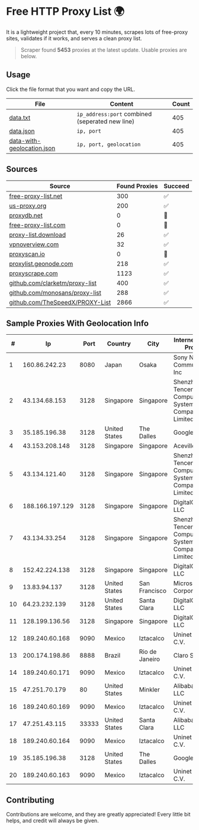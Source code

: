 
# Free HTTP Proxy List 🌍

It is a lightweight project that, every 10 minutes, scrapes lots of free-proxy sites, validates if it works, and serves a clean proxy list.


> Scraper found **5453** proxies at the latest update. Usable proxies are below.

## Usage

Click the file format that you want and copy the URL.


|File|Content|Count|
|----|-------|-----|
|[data.txt](https://raw.githubusercontent.com/themiralay/Proxy-List-World/master/data.txt)|`ip_address:port` combined (seperated new line)|405|
|[data.json](https://raw.githubusercontent.com/themiralay/Proxy-List-World/master/data.json)|`ip, port`|405|
|[data-with-geolocation.json](https://raw.githubusercontent.com/themiralay/Proxy-List-World/master/data-with-geolocation.json)|`ip, port, geolocation`|405|

## Sources

|Source|Found Proxies|Succeed|
|------|-------------|-------|
|[free-proxy-list.net](https://free-proxy-list.net)|300|✅|
|[us-proxy.org](https://www.us-proxy.org)|200|✅|
|[proxydb.net](http://proxydb.net)|0|🚫|
|[free-proxy-list.com](https://free-proxy-list.com/?page=&port=&type%5B%5D=http&type%5B%5D=https&up_time=0&search=Search)|0|🚫|
|[proxy-list.download](https://www.proxy-list.download/HTTP)|26|✅|
|[vpnoverview.com](https://vpnoverview.com/privacy/anonymous-browsing/free-proxy-servers)|32|✅|
|[proxyscan.io](https://www.proxyscan.io)|0|🚫|
|[proxylist.geonode.com](https://proxylist.geonode.com/api/proxy-list?limit=300&page=1&sort_by=lastChecked&sort_type=desc&protocols=http,https)|218|✅|
|[proxyscrape.com](https://api.proxyscrape.com/v2/?request=displayproxies&protocol=http&timeout=10000&country=all&ssl=all&anonymity=all)|1123|✅|
|[github.com/clarketm/proxy-list](https://raw.githubusercontent.com/clarketm/proxy-list/master/proxy-list-raw.txt)|400|✅|
|[github.com/monosans/proxy-list](https://raw.githubusercontent.com/monosans/proxy-list/main/proxies/http.txt)|288|✅|
|[github.com/TheSpeedX/PROXY-List](https://raw.githubusercontent.com/TheSpeedX/PROXY-List/master/http.txt)|2866|✅|


## Sample Proxies With Geolocation Info

|#|Ip|Port|Country|City|Internet Service Provider|
|-|--|----|-------|----|-------------------------|
|1|160.86.242.23|8080|Japan|Osaka|Sony Network Communications Inc|
|2|43.134.68.153|3128|Singapore|Singapore|Shenzhen Tencent Computer Systems Company Limited|
|3|35.185.196.38|3128|United States|The Dalles|Google LLC|
|4|43.153.208.148|3128|Singapore|Singapore|Aceville Pte.ltd|
|5|43.134.121.40|3128|Singapore|Singapore|Shenzhen Tencent Computer Systems Company Limited|
|6|188.166.197.129|3128|Singapore|Singapore|DigitalOcean, LLC|
|7|43.134.33.254|3128|Singapore|Singapore|Shenzhen Tencent Computer Systems Company Limited|
|8|152.42.224.138|3128|Singapore|Singapore|DigitalOcean, LLC|
|9|13.83.94.137|3128|United States|San Francisco|Microsoft Corporation|
|10|64.23.232.139|3128|United States|Santa Clara|DigitalOcean, LLC|
|11|128.199.136.56|3128|Singapore|Singapore|DigitalOcean, LLC|
|12|189.240.60.168|9090|Mexico|Iztacalco|Uninet S.A. de C.V.|
|13|200.174.198.86|8888|Brazil|Rio de Janeiro|Claro S.A|
|14|189.240.60.171|9090|Mexico|Iztacalco|Uninet S.A. de C.V.|
|15|47.251.70.179|80|United States|Minkler|Alibaba Cloud LLC|
|16|189.240.60.169|9090|Mexico|Iztacalco|Uninet S.A. de C.V.|
|17|47.251.43.115|33333|United States|Santa Clara|Alibaba Cloud LLC|
|18|189.240.60.164|9090|Mexico|Iztacalco|Uninet S.A. de C.V.|
|19|35.185.196.38|3128|United States|The Dalles|Google LLC|
|20|189.240.60.163|9090|Mexico|Iztacalco|Uninet S.A. de C.V.|



## Contributing

Contributions are welcome, and they are greatly appreciated! Every
little bit helps, and credit will always be given.

